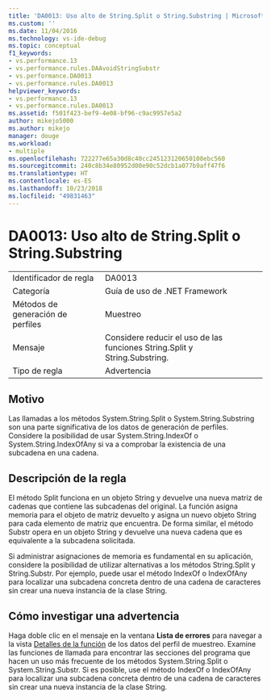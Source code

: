 ```yaml
---
title: 'DA0013: Uso alto de String.Split o String.Substring | Microsoft Docs'
ms.custom: ''
ms.date: 11/04/2016
ms.technology: vs-ide-debug
ms.topic: conceptual
f1_keywords:
- vs.performance.13
- vs.performance.rules.DAAvoidStringSubstr
- vs.performance.DA0013
- vs.performance.rules.DA0013
helpviewer_keywords:
- vs.performance.13
- vs.performance.rules.DA0013
ms.assetid: f501f423-bef9-4e08-bf96-c9ac9957e5a2
author: mikejo5000
ms.author: mikejo
manager: douge
ms.workload:
- multiple
ms.openlocfilehash: 722277e65a30d8c40cc245123120650108ebc560
ms.sourcegitcommit: 240c8b34e80952d00e90c52dcb1a077b9aff47f6
ms.translationtype: HT
ms.contentlocale: es-ES
ms.lasthandoff: 10/23/2018
ms.locfileid: "49831463"
---
```

# <a name="da0013-high-usage-of-stringsplit-or-stringsubstring"></a>DA0013: Uso alto de String.Split o String.Substring

|||  
|-|-|  
|Identificador de regla|DA0013|  
|Categoría|Guía de uso de .NET Framework|  
|Métodos de generación de perfiles|Muestreo|  
|Mensaje|Considere reducir el uso de las funciones String.Split y String.Substring.|  
|Tipo de regla|Advertencia|  

## <a name="cause"></a>Motivo  
 Las llamadas a los métodos System.String.Split o System.String.Substring son una parte significativa de los datos de generación de perfiles. Considere la posibilidad de usar System.String.IndexOf o System.String.IndexOfAny si va a comprobar la existencia de una subcadena en una cadena.  

## <a name="rule-description"></a>Descripción de la regla  
 El método Split funciona en un objeto String y devuelve una nueva matriz de cadenas que contiene las subcadenas del original. La función asigna memoria para el objeto de matriz devuelto y asigna un nuevo objeto String para cada elemento de matriz que encuentra. De forma similar, el método Substr opera en un objeto String y devuelve una nueva cadena que es equivalente a la subcadena solicitada.  

 Si administrar asignaciones de memoria es fundamental en su aplicación, considere la posibilidad de utilizar alternativas a los métodos String.Split y String.Substr. Por ejemplo, puede usar el método IndexOf o IndexOfAny para localizar una subcadena concreta dentro de una cadena de caracteres sin crear una nueva instancia de la clase String.  

## <a name="how-to-investigate-a-warning"></a>Cómo investigar una advertencia  
 Haga doble clic en el mensaje en la ventana **Lista de errores** para navegar a la vista [Detalles de la función](../profiling/function-details-view.md) de los datos del perfil de muestreo. Examine las funciones de llamada para encontrar las secciones del programa que hacen un uso más frecuente de los métodos System.String.Split o System.String.Substr. Si es posible, use el método IndexOf o IndexOfAny para localizar una subcadena concreta dentro de una cadena de caracteres sin crear una nueva instancia de la clase String.